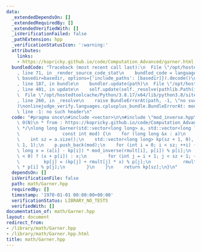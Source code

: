 ```yaml
---
data:
  _extendedDependsOn: []
  _extendedRequiredBy: []
  _extendedVerifiedWith: []
  _isVerificationFailed: false
  _pathExtension: hpp
  _verificationStatusIcon: ':warning:'
  attributes:
    links:
    - https://kopricky.github.io/code/Computation_Advanced/garner.html
  bundledCode: "Traceback (most recent call last):\n  File \"/opt/hostedtoolcache/Python/3.8.17/x64/lib/python3.8/site-packages/onlinejudge_verify/documentation/build.py\"\
    , line 71, in _render_source_code_stat\n    bundled_code = language.bundle(stat.path,\
    \ basedir=basedir, options={'include_paths': [basedir]}).decode()\n  File \"/opt/hostedtoolcache/Python/3.8.17/x64/lib/python3.8/site-packages/onlinejudge_verify/languages/cplusplus.py\"\
    , line 187, in bundle\n    bundler.update(path)\n  File \"/opt/hostedtoolcache/Python/3.8.17/x64/lib/python3.8/site-packages/onlinejudge_verify/languages/cplusplus_bundle.py\"\
    , line 401, in update\n    self.update(self._resolve(pathlib.Path(included), included_from=path))\n\
    \  File \"/opt/hostedtoolcache/Python/3.8.17/x64/lib/python3.8/site-packages/onlinejudge_verify/languages/cplusplus_bundle.py\"\
    , line 260, in _resolve\n    raise BundleErrorAt(path, -1, \"no such header\"\
    )\nonlinejudge_verify.languages.cplusplus_bundle.BundleErrorAt: mod_inverse.hpp:\
    \ line -1: no such header\n"
  code: "#pragma once\n#include <vector>\n\n#include \"mod_inverse.hpp\"\n\n/*\n *\
    \ O(N)\n * from : https://kopricky.github.io/code/Computation_Advanced/garner.html\n\
    \ */\nlong long Garner(std::vector<long long> a, std::vector<long long> p,\n \
    \                const int mod) {\n    for (long long &x : a)\n        x %= mod;\n\
    \    int sz = a.size();\n    std::vector<long long> kp(sz + 1, 0), rmult(sz +\
    \ 1, 1);\n    p.push_back(mod);\n    for (int i = 0; i < sz; ++i) {\n        long\
    \ long x = (a[i] - kp[i]) * mod_inverse(rmult[i], p[i]) % p[i];\n        x = (x\
    \ < 0) ? (x + p[i]) : x;\n        for (int j = i + 1; j < sz + 1; ++j) {\n   \
    \         kp[j] = (kp[j] + rmult[j] * x) % p[j];\n            rmult[j] = rmult[j]\
    \ * p[i] % p[j];\n        }\n    }\n    return kp[sz];\n}\n"
  dependsOn: []
  isVerificationFile: false
  path: math/Garner.hpp
  requiredBy: []
  timestamp: '1970-01-01 00:00:00+00:00'
  verificationStatus: LIBRARY_NO_TESTS
  verifiedWith: []
documentation_of: math/Garner.hpp
layout: document
redirect_from:
- /library/math/Garner.hpp
- /library/math/Garner.hpp.html
title: math/Garner.hpp
---
```

